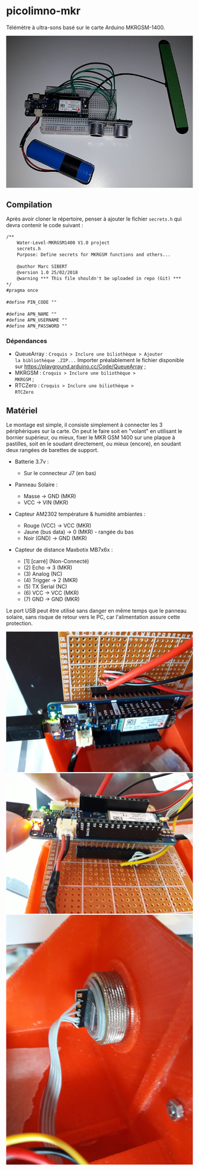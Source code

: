 # picolimno-mkr

Télémètre à ultra-sons basé sur le carte Arduino MKRGSM-1400.

![Image of breadboard](doc/proto.jpg)

## Compilation
Après avoir cloner le répertoire, penser à ajouter le fichier
<code>secrets.h</code> qui devra contenir le code suivant :

```
/**
    Water-Level-MKRGSM1400 V1.0 project
    secrets.h
    Purpose: Define secrets for MKRGSM functions and others...
  
    @author Marc SIBERT
    @version 1.0 25/02/2018
    @warning *** This file shouldn't be uploaded in repo (Git) ***
*/
#pragma once

#define PIN_CODE ""

#define APN_NAME ""
#define APN_USERNAME ""
#define APN_PASSWORD ""
```

### Dépendances
* QueueArray : 
  <code>Croquis > Inclure une biliothèque >  Ajouter la bibliothèque .ZIP...</code> Importer préalablement le fichier disponible sur https://playground.arduino.cc/Code/QueueArray  ;
* MKRGSM :
  <code>Croquis > Inclure une biliothèque > MKRGSM</code> ;
* RTCZero :
  <code>Croquis > Inclure une biliothèque > RTCZero</code>

## Matériel
Le montage est simple, il consiste simplement à connecter les 3 périphériques
sur la carte. On peut le faire soit en "volant" en utilisant le bornier 
supérieur, ou mieux, fixer le MKR GSM 1400 sur une plaque à pastilles, soit en 
le soudant directement, ou mieux (encore), en soudant deux rangées de barettes
de support.

* Batterie 3.7v :
  * Sur le connecteur J7 (en bas)

* Panneau Solaire :
  * Masse -> GND (MKR)
  * VCC -> VIN (MKR)

* Capteur AM2302 température & humidité ambiantes :
  * Rouge (VCC) -> VCC (MKR)
  * Jaune (bus data) -> 0 (MKR) - rangée du bas
  * Noir (GND) -> GND (MKR)

* Capteur de distance Maxbotix MB7x6x :
  * [1] [carré] (Non-Connecté)
  * (2) Echo -> 3 (MKR)
  * (3) Analog (NC)
  * (4) Trigger -> 2 (MKR)
  * (5) TX Serial (NC)
  * (6) VCC -> VCC (MKR)
  * (7) GND -> GND (MKR)

Le port USB peut être utilisé sans danger en même temps que le panneau solaire, 
sans risque de retour vers le PC, car l'alimentation assure cette protection.

![Vue de dessus](doc/20180411_143135.jpg)
![Vue de dessous](doc/20180411_143151.jpg)
![Vue du Capteur](doc/20180411_143222.jpg)
